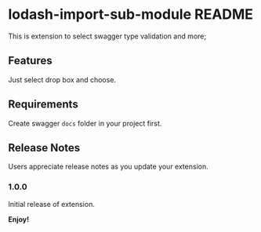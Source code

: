 # lodash-import-sub-module README

This is extension to select swagger type validation and more;

## Features

Just select drop box and choose.

## Requirements

Create swagger `docs` folder in your project first.

## Release Notes

Users appreciate release notes as you update your extension.

### 1.0.0

Initial release of extension.

**Enjoy!**

